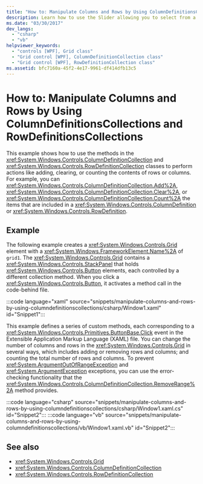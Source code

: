 ```yaml
---
title: "How to: Manipulate Columns and Rows by Using ColumnDefinitionsCollections and RowDefinitionsCollections"
description: Learn how to use the Slider allowing you to select from a range of values by moving a Thumb along a Track.
ms.date: "03/30/2017"
dev_langs: 
  - "csharp"
  - "vb"
helpviewer_keywords: 
  - "controls [WPF], Grid class"
  - "Grid control [WPF], ColumnDefinitionCollection class"
  - "Grid control [WPF], RowDefinitionCollection class"
ms.assetid: bfc7160a-45f2-4e17-9961-df414dfb13c5
---
```

# How to: Manipulate Columns and Rows by Using ColumnDefinitionsCollections and RowDefinitionsCollections
This example shows how to use the methods in the <xref:System.Windows.Controls.ColumnDefinitionCollection> and <xref:System.Windows.Controls.RowDefinitionCollection> classes to perform actions like adding, clearing, or counting the contents of rows or columns. For example, you can <xref:System.Windows.Controls.ColumnDefinitionCollection.Add%2A>, <xref:System.Windows.Controls.ColumnDefinitionCollection.Clear%2A>, or <xref:System.Windows.Controls.ColumnDefinitionCollection.Count%2A> the items that are included in a <xref:System.Windows.Controls.ColumnDefinition> or <xref:System.Windows.Controls.RowDefinition>.  
  
## Example  
 The following example creates a <xref:System.Windows.Controls.Grid> element with a <xref:System.Windows.FrameworkElement.Name%2A> of `grid1`. The <xref:System.Windows.Controls.Grid> contains a <xref:System.Windows.Controls.StackPanel> that holds <xref:System.Windows.Controls.Button> elements, each controlled by a different collection method. When you click a <xref:System.Windows.Controls.Button>, it activates a method call in the code-behind file.  
  
:::code language="xaml" source="snippets/manipulate-columns-and-rows-by-using-columndefinitionscollections/csharp/Window1.xaml" id="Snippet1":::
  
 This example defines a series of custom methods, each corresponding to a <xref:System.Windows.Controls.Primitives.ButtonBase.Click> event in the Extensible Application Markup Language (XAML) file. You can change the number of columns and rows in the <xref:System.Windows.Controls.Grid> in several ways, which includes adding or removing rows and columns; and counting the total number of rows and columns. To prevent <xref:System.ArgumentOutOfRangeException> and <xref:System.ArgumentException> exceptions, you can use the error-checking functionality that the <xref:System.Windows.Controls.ColumnDefinitionCollection.RemoveRange%2A> method provides.  
  
:::code language="csharp" source="snippets/manipulate-columns-and-rows-by-using-columndefinitionscollections/csharp/Window1.xaml.cs" id="Snippet2":::
:::code language="vb" source="snippets/manipulate-columns-and-rows-by-using-columndefinitionscollections/vb/Window1.xaml.vb" id="Snippet2":::
  
## See also

- <xref:System.Windows.Controls.Grid>
- <xref:System.Windows.Controls.ColumnDefinitionCollection>
- <xref:System.Windows.Controls.RowDefinitionCollection>
